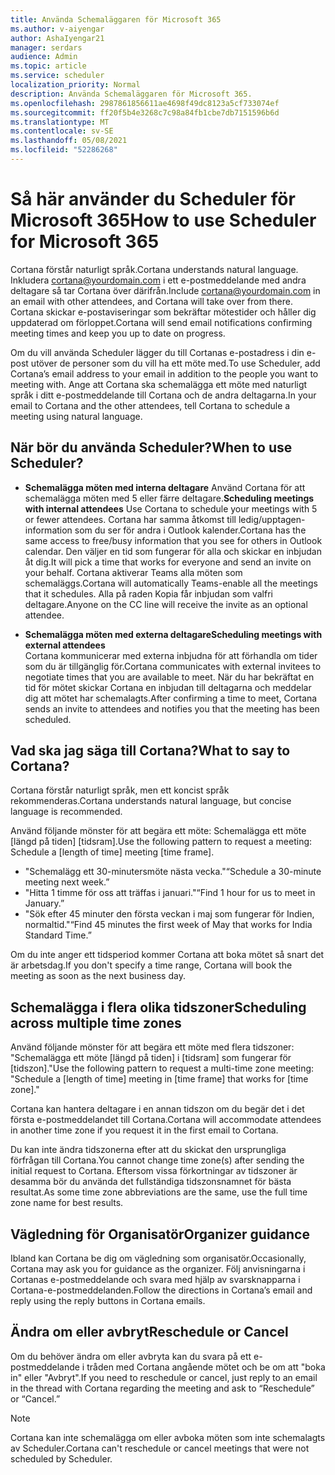 ```yaml
---
title: Använda Schemaläggaren för Microsoft 365
ms.author: v-aiyengar
author: AshaIyengar21
manager: serdars
audience: Admin
ms.topic: article
ms.service: scheduler
localization_priority: Normal
description: Använda Schemaläggaren för Microsoft 365.
ms.openlocfilehash: 2987861856611ae4698f49dc8123a5cf733074ef
ms.sourcegitcommit: ff20f5b4e3268c7c98a84fb1cbe7db7151596b6d
ms.translationtype: MT
ms.contentlocale: sv-SE
ms.lasthandoff: 05/08/2021
ms.locfileid: "52286268"
---
```

# <a name="how-to-use-scheduler-for-microsoft-365"></a><span data-ttu-id="3d30b-103">Så här använder du Scheduler för Microsoft 365</span><span class="sxs-lookup"><span data-stu-id="3d30b-103">How to use Scheduler for Microsoft 365</span></span>

<span data-ttu-id="3d30b-104">Cortana förstår naturligt språk.</span><span class="sxs-lookup"><span data-stu-id="3d30b-104">Cortana understands natural language.</span></span> <span data-ttu-id="3d30b-105">Inkludera cortana@yourdomain.com i ett e-postmeddelande med andra deltagare så tar Cortana över därifrån.</span><span class="sxs-lookup"><span data-stu-id="3d30b-105">Include cortana@yourdomain.com in an email with other attendees, and Cortana will take over from there.</span></span> <span data-ttu-id="3d30b-106">Cortana skickar e-postaviseringar som bekräftar mötestider och håller dig uppdaterad om förloppet.</span><span class="sxs-lookup"><span data-stu-id="3d30b-106">Cortana will send email notifications confirming meeting times and keep you up to date on progress.</span></span>

<span data-ttu-id="3d30b-107">Om du vill använda Scheduler lägger du till Cortanas e-postadress i din e-post utöver de personer som du vill ha ett möte med.</span><span class="sxs-lookup"><span data-stu-id="3d30b-107">To use Scheduler, add Cortana’s email address to your email in addition to the people you want to meeting with.</span></span> <span data-ttu-id="3d30b-108">Ange att Cortana ska schemalägga ett möte med naturligt språk i ditt e-postmeddelande till Cortana och de andra deltagarna.</span><span class="sxs-lookup"><span data-stu-id="3d30b-108">In your email to Cortana and the other attendees, tell Cortana to schedule a meeting using natural language.</span></span>  

## <a name="when-to-use-scheduler"></a><span data-ttu-id="3d30b-109">När bör du använda Scheduler?</span><span class="sxs-lookup"><span data-stu-id="3d30b-109">When to use Scheduler?</span></span>

- <span data-ttu-id="3d30b-110">**Schemalägga möten med interna deltagare** Använd Cortana för att schemalägga möten med 5 eller färre deltagare.</span><span class="sxs-lookup"><span data-stu-id="3d30b-110">**Scheduling meetings with internal attendees** Use Cortana to schedule your meetings with 5 or fewer attendees.</span></span> <span data-ttu-id="3d30b-111">Cortana har samma åtkomst till ledig/upptagen-information som du ser för andra i Outlook kalender.</span><span class="sxs-lookup"><span data-stu-id="3d30b-111">Cortana has the same access to free/busy information that you see for others in Outlook calendar.</span></span> <span data-ttu-id="3d30b-112">Den väljer en tid som fungerar för alla och skickar en inbjudan åt dig.</span><span class="sxs-lookup"><span data-stu-id="3d30b-112">It will pick a time that works for everyone and send an invite on your behalf.</span></span> <span data-ttu-id="3d30b-113">Cortana aktiverar Teams alla möten som schemaläggs.</span><span class="sxs-lookup"><span data-stu-id="3d30b-113">Cortana will automatically Teams-enable all the meetings that it schedules.</span></span> <span data-ttu-id="3d30b-114">Alla på raden Kopia får inbjudan som valfri deltagare.</span><span class="sxs-lookup"><span data-stu-id="3d30b-114">Anyone on the CC line will receive the invite as an optional attendee.</span></span>  

- <span data-ttu-id="3d30b-115">**Schemalägga möten med externa deltagare**</span><span class="sxs-lookup"><span data-stu-id="3d30b-115">**Scheduling meetings with external attendees**</span></span>  
<span data-ttu-id="3d30b-116">Cortana kommunicerar med externa inbjudna för att förhandla om tider som du är tillgänglig för.</span><span class="sxs-lookup"><span data-stu-id="3d30b-116">Cortana communicates with external invitees to negotiate times that you are available to meet.</span></span> <span data-ttu-id="3d30b-117">När du har bekräftat en tid för mötet skickar Cortana en inbjudan till deltagarna och meddelar dig att mötet har schemalagts.</span><span class="sxs-lookup"><span data-stu-id="3d30b-117">After confirming a time to meet, Cortana sends an invite to attendees and notifies you that the meeting has been scheduled.</span></span>

## <a name="what-to-say-to-cortana"></a><span data-ttu-id="3d30b-118">Vad ska jag säga till Cortana?</span><span class="sxs-lookup"><span data-stu-id="3d30b-118">What to say to Cortana?</span></span>

<span data-ttu-id="3d30b-119">Cortana förstår naturligt språk, men ett koncist språk rekommenderas.</span><span class="sxs-lookup"><span data-stu-id="3d30b-119">Cortana understands natural language, but concise language is recommended.</span></span> 

<span data-ttu-id="3d30b-120">Använd följande mönster för att begära ett möte: Schemalägga ett möte [längd på tiden] [tidsram].</span><span class="sxs-lookup"><span data-stu-id="3d30b-120">Use the following pattern to request a meeting: Schedule a [length of time] meeting [time frame].</span></span>  

- <span data-ttu-id="3d30b-121">"Schemalägg ett 30-minutersmöte nästa vecka."</span><span class="sxs-lookup"><span data-stu-id="3d30b-121">“Schedule a 30-minute meeting next week.”</span></span>  
- <span data-ttu-id="3d30b-122">"Hitta 1 timme för oss att träffas i januari."</span><span class="sxs-lookup"><span data-stu-id="3d30b-122">“Find 1 hour for us to meet in January.”</span></span> 
- <span data-ttu-id="3d30b-123">"Sök efter 45 minuter den första veckan i maj som fungerar för Indien, normaltid."</span><span class="sxs-lookup"><span data-stu-id="3d30b-123">“Find 45 minutes the first week of May that works for India Standard Time.”</span></span> 

<span data-ttu-id="3d30b-124">Om du inte anger ett tidsperiod kommer Cortana att boka mötet så snart det är arbetsdag.</span><span class="sxs-lookup"><span data-stu-id="3d30b-124">If you don't specify a time range, Cortana will book the meeting as soon as the next business day.</span></span>

## <a name="scheduling-across-multiple-time-zones"></a><span data-ttu-id="3d30b-125">Schemalägga i flera olika tidszoner</span><span class="sxs-lookup"><span data-stu-id="3d30b-125">Scheduling across multiple time zones</span></span>

<span data-ttu-id="3d30b-126">Använd följande mönster för att begära ett möte med flera tidszoner: "Schemalägga ett möte [längd på tiden] i [tidsram] som fungerar för [tidszon]."</span><span class="sxs-lookup"><span data-stu-id="3d30b-126">Use the following pattern to request a multi-time zone meeting: "Schedule a [length of time] meeting in [time frame] that works for [time zone]."</span></span> 

<span data-ttu-id="3d30b-127">Cortana kan hantera deltagare i en annan tidszon om du begär det i det första e-postmeddelandet till Cortana.</span><span class="sxs-lookup"><span data-stu-id="3d30b-127">Cortana will accommodate attendees in another time zone if you request it in the first email to Cortana.</span></span>  

<span data-ttu-id="3d30b-128">Du kan inte ändra tidszonerna efter att du skickat den ursprungliga förfrågan till Cortana.</span><span class="sxs-lookup"><span data-stu-id="3d30b-128">You cannot change time zone(s) after sending the initial request to Cortana.</span></span> <span data-ttu-id="3d30b-129">Eftersom vissa förkortningar av tidszoner är desamma bör du använda det fullständiga tidszonsnamnet för bästa resultat.</span><span class="sxs-lookup"><span data-stu-id="3d30b-129">As some time zone abbreviations are the same, use the full time zone name for best results.</span></span>  

## <a name="organizer-guidance"></a><span data-ttu-id="3d30b-130">Vägledning för Organisatör</span><span class="sxs-lookup"><span data-stu-id="3d30b-130">Organizer guidance</span></span>

<span data-ttu-id="3d30b-131">Ibland kan Cortana be dig om vägledning som organisatör.</span><span class="sxs-lookup"><span data-stu-id="3d30b-131">Occasionally, Cortana may ask you for guidance as the organizer.</span></span> <span data-ttu-id="3d30b-132">Följ anvisningarna i Cortanas e-postmeddelande och svara med hjälp av svarsknapparna i Cortana-e-postmeddelanden.</span><span class="sxs-lookup"><span data-stu-id="3d30b-132">Follow the directions in Cortana’s email and reply using the reply buttons in Cortana emails.</span></span>

## <a name="reschedule-or-cancel"></a><span data-ttu-id="3d30b-133">Ändra om eller avbryt</span><span class="sxs-lookup"><span data-stu-id="3d30b-133">Reschedule or Cancel</span></span>

<span data-ttu-id="3d30b-134">Om du behöver ändra om eller avbryta kan du svara på ett e-postmeddelande i tråden med Cortana angående mötet och be om att "boka in" eller "Avbryt".</span><span class="sxs-lookup"><span data-stu-id="3d30b-134">If you need to reschedule or cancel, just reply to an email in the thread with Cortana regarding the meeting and ask to “Reschedule” or “Cancel.”</span></span> 

> [!NOTE]
> <span data-ttu-id="3d30b-135">Cortana kan inte schemalägga om eller avboka möten som inte schemalagts av Scheduler.</span><span class="sxs-lookup"><span data-stu-id="3d30b-135">Cortana can't reschedule or cancel meetings that were not scheduled by Scheduler.</span></span>  
